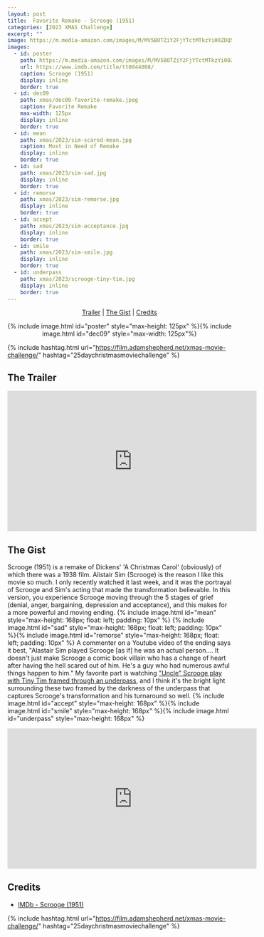 ```yaml
---
layout: post
title:  Favorite Remake - Scrooge (1951)
categories: [2023 XMAS Challenge]
excerpt: ""
image: https://m.media-amazon.com/images/M/MV5BOTZiY2FjYTctMTkzYi00ZDQ5LWE0MDktMzc0Y2QzYzMwMDYyXkEyXkFqcGdeQXVyNDE5MTU2MDE@._V1_FMjpg_UX1800_.jpg
images:
  - id: poster
    path: https://m.media-amazon.com/images/M/MV5BOTZiY2FjYTctMTkzYi00ZDQ5LWE0MDktMzc0Y2QzYzMwMDYyXkEyXkFqcGdeQXVyNDE5MTU2MDE@._V1_FMjpg_UX1800_.jpg
    url: https://www.imdb.com/title/tt0044008/
    caption: Scrooge (1951)
    display: inline
    border: true
  - id: dec09
    path: xmas/dec09-favorite-remake.jpeg
    caption: Favorite Remake
    max-width: 125px
    display: inline
    border: true
  - id: mean
    path: xmas/2023/sim-scared-mean.jpg
    caption: Most in Need of Remake	
    display: inline
    border: true
  - id: sad
    path: xmas/2023/sim-sad.jpg
    display: inline
    border: true
  - id: remorse
    path: xmas/2023/sim-remorse.jpg
    display: inline
    border: true
  - id: accept
    path: xmas/2023/sim-acceptance.jpg
    display: inline
    border: true
  - id: smile
    path: xmas/2023/sim-smile.jpg
    display: inline
    border: true
  - id: underpass
    path: xmas/2023/scrooge-tiny-tim.jpg
    display: inline
    border: true
---
```


<div style="text-align: center">
  <p><a href="#the-trailer">Trailer</a> | <a href="#the-gist">The Gist</a> | <a href="#credits">Credits</a></p>
  <p>{% include image.html id="poster" style="max-height: 125px" %}{% include image.html id="dec09" style="max-width: 125px"%}</p>
</div>

{% include hashtag.html url="https://film.adamshepherd.net/xmas-movie-challenge/" hashtag="25daychristmasmoviechallenge" %}

## The Trailer 

<div style="text-align: center">
  <iframe width="560" height="315" src="https://www.youtube.com/embed/k3SjIk3uphI?si=62AmZdpsWqNuuqaZ" title="YouTube video player" frameborder="0" allow="accelerometer; autoplay; clipboard-write; encrypted-media; gyroscope; picture-in-picture; web-share" allowfullscreen></iframe>
</div>

## The Gist

Scrooge (1951) is a remake of Dickens' 'A Christmas Carol' (obviously) of which there was a 1938 film. Alistair Sim (Scrooge) is the reason I like this movie so much. I only recently watched it last week, and it was the portrayal of Scrooge and Sim's acting that made the transformation believable. In this version, you experience Scrooge moving through the 5 stages of grief (denial, anger, bargaining, depression and acceptance), and this makes for a more powerful and moving ending. {% include image.html id="mean" style="max-height: 168px; float: left; padding: 10px" %} {% include image.html id="sad" style="max-height: 168px; float: left; padding: 10px" %}{% include image.html id="remorse" style="max-height: 168px; float: left; padding: 10px" %}
A commenter on a Youtube video of the ending says it best, "Alastair Sim played Scrooge [as if] he was an actual person.... It doesn't just make Scrooge a comic book villain who has a change of heart after having the hell scared out of him. He's a guy who had numerous awful things happen to him." My favorite part is watching ["Uncle" Scrooge play with Tiny Tim framed through an underpass](https://www.youtube.com/watch?v=ZPceYjVQVnw&t=163s), and I think it's the bright light surrounding these two framed by the darkness of the underpass that captures Scrooge's transformation and his turnaround so well. 
{% include image.html id="accept" style="max-height: 168px" %}{% include image.html id="smile" style="max-height: 168px" %}{% include image.html id="underpass" style="max-height: 168px" %}

<div style="text-align: center">
  <iframe width="560" height="315" src="https://www.youtube.com/embed/ZPceYjVQVnw?si=-GARRj1jwdTceVuV&amp;start=163" title="YouTube video player" frameborder="0" allow="accelerometer; autoplay; clipboard-write; encrypted-media; gyroscope; picture-in-picture; web-share" allowfullscreen></iframe>
</div>

## Credits

* [IMDb - Scrooge (1951)](https://www.imdb.com/title/tt0044008/)


{% include hashtag.html url="https://film.adamshepherd.net/xmas-movie-challenge/" hashtag="25daychristmasmoviechallenge" %}

<p>&nbsp;</p>
